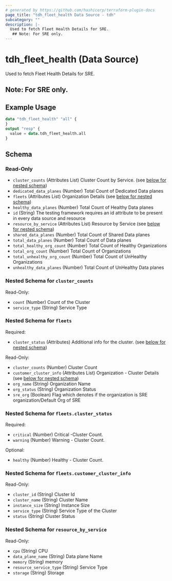 ```yaml
---
# generated by https://github.com/hashicorp/terraform-plugin-docs
page_title: "tdh_fleet_health Data Source - tdh"
subcategory: ""
description: |-
  Used to fetch Fleet Health Details for SRE.
   ## Note: For SRE only.
---
```


# tdh_fleet_health (Data Source)

Used to fetch Fleet Health Details for SRE.
 ## Note: For SRE only.

## Example Usage

```terraform
data "tdh_fleet_health" "all" {
}
output "resp" {
  value = data.tdh_fleet_health.all
}
```

<!-- schema generated by tfplugindocs -->
## Schema

### Read-Only

- `cluster_counts` (Attributes List) Cluster Count by Service. (see [below for nested schema](#nestedatt--cluster_counts))
- `dedicated_data_planes` (Number) Total Count of Dedicated Data planes
- `fleets` (Attributes List) Organization Details (see [below for nested schema](#nestedatt--fleets))
- `healthy_data_planes` (Number) Total Count of Healthy Data planes
- `id` (String) The testing framework requires an id attribute to be present in every data source and resource
- `resource_by_service` (Attributes List) Resource by Service (see [below for nested schema](#nestedatt--resource_by_service))
- `shared_data_planes` (Number) Total Count of Shared Data planes
- `total_data_planes` (Number) Total Count of Data planes
- `total_healthy_org_count` (Number) Total Count of Healthy Organizations
- `total_org_count` (Number) Total Count of Organizations
- `total_unhealthy_org_count` (Number) Total Count of UnHealthy Organizations
- `unhealthy_data_planes` (Number) Total Count of UnHealthy Data planes

<a id="nestedatt--cluster_counts"></a>
### Nested Schema for `cluster_counts`

Read-Only:

- `count` (Number) Count of the Cluster
- `service_type` (String) Service Type


<a id="nestedatt--fleets"></a>
### Nested Schema for `fleets`

Required:

- `cluster_status` (Attributes) Additional info for the cluster. (see [below for nested schema](#nestedatt--fleets--cluster_status))

Read-Only:

- `cluster_counts` (Number) Cluster Count
- `customer_cluster_info` (Attributes List) Organization - Cluster Details (see [below for nested schema](#nestedatt--fleets--customer_cluster_info))
- `org_name` (String) Organization Name
- `org_status` (String) Organization Status
- `sre_org` (Boolean) Flag which denotes if the organization is SRE organization/Default Org of SRE

<a id="nestedatt--fleets--cluster_status"></a>
### Nested Schema for `fleets.cluster_status`

Required:

- `critical` (Number) Critical -Cluster Count.
- `warning` (Number) Warning - Cluster Count.

Optional:

- `healthy` (Number) Healthy - Cluster Count.


<a id="nestedatt--fleets--customer_cluster_info"></a>
### Nested Schema for `fleets.customer_cluster_info`

Read-Only:

- `cluster_id` (String) Cluster Id
- `cluster_name` (String) Cluster Name
- `instance_size` (String) Instance Size
- `service_type` (String) Service Type of the Cluster
- `status` (String) Cluster Status



<a id="nestedatt--resource_by_service"></a>
### Nested Schema for `resource_by_service`

Read-Only:

- `cpu` (String) CPU
- `data_plane_name` (String) Data plane Name
- `memory` (String) memory
- `resource_service_type` (String) Service Type
- `storage` (String) Storage


